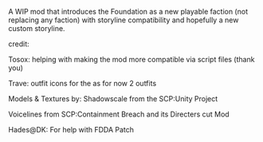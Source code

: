 A WIP mod that introduces the Foundation as a new playable faction (not replacing any faction) with storyline compatibility and hopefully a new custom storyline.








credit:

Tosox: helping with making the mod more compatible via script files (thank you)

Trave: outfit icons for the as for now 2 outfits

Models & Textures by: Shadowscale from the SCP:Unity Project

Voicelines from SCP:Containment Breach and its Directers cut Mod

Hades@DK: For help with FDDA Patch
